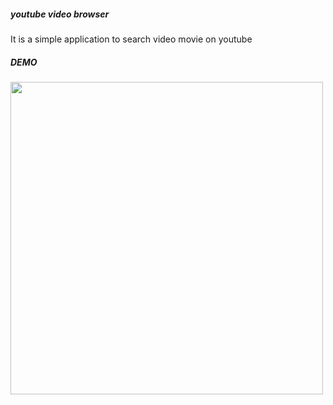 ##### youtube video browser
It is a simple application to search video movie on youtube


##### DEMO
<img src="https://user-images.githubusercontent.com/66154455/119220670-a0736300-bb26-11eb-973c-4a50d1a2dc92.png" width="500px">

